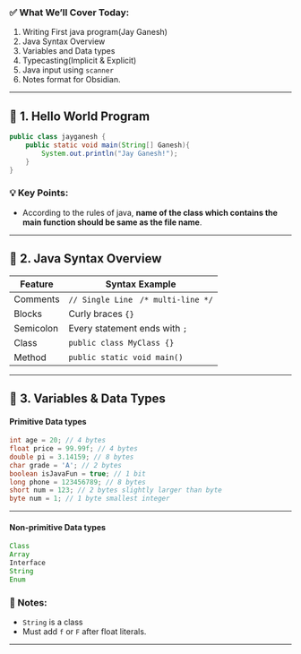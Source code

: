 ### ✅ What We’ll Cover Today:
1. Writing First java program(Jay Ganesh)
2. Java Syntax Overview
3. Variables and Data types
4. Typecasting(Implicit & Explicit)
5. Java input using `scanner`
6. Notes format for Obsidian.

---
## 🧪 1. Hello World Program

```java
public class jayganesh {
	public static void main(String[] Ganesh){
		System.out.println("Jay Ganesh!");
	}
}
```
### 💡 Key Points:
-  According to the rules of java, **name of the class which contains the main function should be same as the file name**.

-----
## 🧱 2. Java Syntax Overview

| Feature   | Syntax Example                       |
| --------- | ------------------------------------ |
| Comments  | `// Single Line ` `/* multi-line */` |
| Blocks    | Curly braces `{}`                    |
| Semicolon | Every statement ends with `;`        |
| Class     | `public class MyClass {}`            |
| Method    | `public static void main()`          |

---
## 🧮 3. Variables & Data Types

#### Primitive Data types
```java
int age = 20; // 4 bytes
float price = 99.99f; // 4 bytes
double pi = 3.14159; // 8 bytes
char grade = 'A'; // 2 bytes
boolean isJavaFun = true; // 1 bit
long phone = 123456789; // 8 bytes 
short num = 123; // 2 bytes slightly larger than byte
byte num = 1; // 1 byte smallest integer
```
---
#### Non-primitive Data types
```java
Class
Array
Interface
String
Enum
```

### 🧠 Notes:
- `String` is a class
- Must add `f` or `F` after float literals.
----


